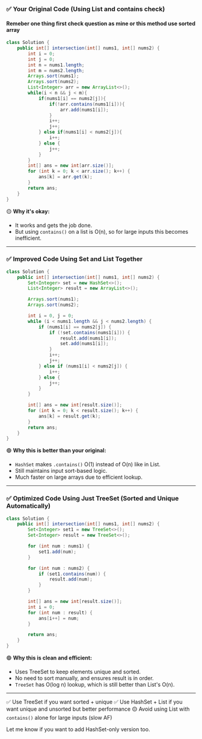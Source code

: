 ### ✅ Your Original Code (Using List and contains check)

#### Remeber one thing first check question as mine or this method use sorted array

```java
class Solution {
    public int[] intersection(int[] nums1, int[] nums2) {
        int i = 0;
        int j = 0;
        int n = nums1.length;
        int m = nums2.length;
        Arrays.sort(nums1);
        Arrays.sort(nums2);
        List<Integer> arr = new ArrayList<>();
        while(i < n && j < m){
            if(nums1[i] == nums2[j]){
                if(!arr.contains(nums1[i])){
                    arr.add(nums1[i]);
                }
                i++;
                j++;
            } else if(nums1[i] < nums2[j]){
                i++;
            } else {
                j++;
            }
        }
        int[] ans = new int[arr.size()];
        for (int k = 0; k < arr.size(); k++) {
            ans[k] = arr.get(k);
        }
        return ans;
    }
}
```

🟡 **Why it's okay:**
- It works and gets the job done.
- But using `contains()` on a list is O(n), so for large inputs this becomes inefficient.

---

### ✅ Improved Code Using Set and List Together
```java
class Solution {
    public int[] intersection(int[] nums1, int[] nums2) {
        Set<Integer> set = new HashSet<>();
        List<Integer> result = new ArrayList<>();

        Arrays.sort(nums1);
        Arrays.sort(nums2);

        int i = 0, j = 0;
        while (i < nums1.length && j < nums2.length) {
            if (nums1[i] == nums2[j]) {
                if (!set.contains(nums1[i])) {
                    result.add(nums1[i]);
                    set.add(nums1[i]);
                }
                i++;
                j++;
            } else if (nums1[i] < nums2[j]) {
                i++;
            } else {
                j++;
            }
        }

        int[] ans = new int[result.size()];
        for (int k = 0; k < result.size(); k++) {
            ans[k] = result.get(k);
        }
        return ans;
    }
}
```

🟢 **Why this is better than your original:**
- `HashSet` makes `.contains()` O(1) instead of O(n) like in List.
- Still maintains input sort-based logic.
- Much faster on large arrays due to efficient lookup.

---

### ✅ Optimized Code Using Just TreeSet (Sorted and Unique Automatically)
```java
class Solution {
    public int[] intersection(int[] nums1, int[] nums2) {
        Set<Integer> set1 = new TreeSet<>();
        Set<Integer> result = new TreeSet<>();

        for (int num : nums1) {
            set1.add(num);
        }

        for (int num : nums2) {
            if (set1.contains(num)) {
                result.add(num);
            }
        }

        int[] ans = new int[result.size()];
        int i = 0;
        for (int num : result) {
            ans[i++] = num;
        }

        return ans;
    }
}
```

🟢 **Why this is clean and efficient:**
- Uses TreeSet to keep elements unique and sorted.
- No need to sort manually, and ensures result is in order.
- `TreeSet` has O(log n) lookup, which is still better than List's O(n).

---

✅ Use TreeSet if you want sorted + unique
✅ Use HashSet + List if you want unique and unsorted but better performance
🟡 Avoid using List with `contains()` alone for large inputs (slow AF)

Let me know if you want to add HashSet-only version too.
